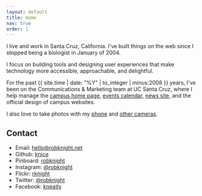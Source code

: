```yaml
---
layout: default
title: Home
nav: true
order: 1
---
```


I live and work in Santa Cruz, California. I've built things on the web since I stopped being a biologist in January of 2004.

I focus on building tools and designing user experiences that make technology more accessible, approachable, and delightful.

For the past {{ site.time | date: "%Y" | to_integer | minus:2008 }} years, I've been on the Communications & Marketing team at UC Santa Cruz, where I help manage the [campus home page](http://www.ucsc.edu), [events calendar](https://events.ucsc.edu), [news site](https://news.ucsc.edu), and the official design of campus websites.

I also love to take photos with my [phone](https://instagram.com/robknight/ "Rob Knight on Instagram") and [other cameras](https://www.flickr.com/rknight/).

## Contact

- Email: hello@robknight.net
- Github: [knice](https://github.com/knice)
- Pinboard: [robknight](https://pinboard.in/u:robknight)
- Instagram: [@robknight](https://instagram.com/robknight/)
- Flickr: [rknight](http://www.flickr.com/rknight/)
- Twitter: [@robknight](https://twitter.com/robknight)
- Facebook: [kneatly](https://www.facebook.com/kneatly)

<p class="h-card" style="visibility:hidden;">
<img class="u-photo" src="https://gravatar.com/avatar/832dbdd57df394e8fd1986da2e85597c?size=400" alt="Rob Knight, March 2019" />
<a class="p-name u-url" href="https://robknight.net">Rob Knight</a>
<a class="u-email" href="mailto:hello@robknight.net">hello@robknight.net</a>, 
<span class="p-region">California</span>
<span class="p-country-name">United States</span>
</p>
